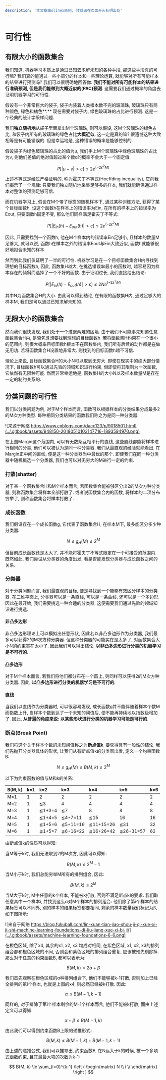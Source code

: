 ```yaml
---
description: '本文章由olinex原创, 转载请在页面开头标明出处'
---
```


# 可行性

## 有限大小的函数集合

我们知道, 机器学习本质上是通过已知去求解未知的各种手段, 那这些手段真的可行嘛? 我们真的能通过一些小部分的样本和一些理论运算, 就能够对所有可能样本的结果进行预测吗? 我们可以很明确地回答你: **我们不能对所有可能样本的结果进行准确预测, 但是我们能做到大概近似的\(PAC\)预测**. 这需要我们通过概率的角度去证明机器学习的可行性.

假设有一个非常巨大的袋子, 袋子内装着人类根本数不完的玻璃珠, 玻璃珠只有两种颜色, 绿色和橘色**.** 现在需要对袋子内, 绿色玻璃珠的占比进行预测. 这是一个经典的统计学采样问题. 

我们**独立随机地**从袋子里面拿出M个玻璃珠, 则可以假设, 这M个玻璃珠的绿色占比, 和袋子内所有的玻璃珠的绿色占比**大概近似**.  这一定是真的嘛? 很遗憾这种大致相等是有可能错误的. 但是幸运地是, 这种错误的概率是能够控制的.

假设袋子内绿色玻璃珠的占比的值为μ, 我们手上M个玻璃珠中绿色玻璃珠的占比为ν, 则他们差值的绝对值超过某个数ε的概率不会大于一个固定值:

$$
P[|\mu - \nu| \gt \varepsilon] \le 2e^{(-2 \varepsilon^2 M)}
$$

上述不等式是经过严格证明的, 称为霍夫丁不等式\(Hoeffding inequality\), 它向我们揭示了一个规律: 只要我们独立随机地采集足够多的样本, 我们就能确保通过样本对整体的预测足够可信.

而在机器学习上, 假设在M个带了标签的随机样本下, 通过某种训练方法, 获得了某个目标函数h. 设这个函数h在样本上的错误率为Ein, 在所有的样本上的错误率为Eout, 只要函数h固定不变, 那么他们同样满足霍夫丁不等式:

$$
P[|E_{in}(h) - E_{out}(h)| \gt \varepsilon] \le 2e^{(-2 \varepsilon^2 M)}
$$

因此, 只需要找到一个函数h, 他在M个样本内的错误率Ein足够小, 且样本的数量M足够大, 就可以说, 函数h在样本之外的错误率Eout与Ein大致近似, 函数h就能够很好地拟合未知的样本.

然而到此我们仅证明了一半的可行性. 机器学习是在一个目标函数集合H内寻找到理想的目标函数h, 因此, 函数集H越大, 在挑选错误率最小的函数时, 越容易因为样本存在的倾斜而选择了一个不好的函数. 由于证明过长, 我们直接给出结论:

$$
P[|E_{in}(h) - E_{out}(h)| \gt \varepsilon] \le 2Ne^{(-2 \varepsilon^2 M)}
$$

其中N为函数集合H的大小. 由此可以得到结论, 在有限的函数集H内, 通过足够大的样本M, 我们是可以通过已知求解未知的.

## 无限大小的函数集合

然而我们很快发现, 我们处于一个进退两难的困境. 由于我们不可能事先知道任意函数集合H内, 是否包含想要找到理想的目标函数h. 若将函数集H约束在一个很小的范围内, 则很大概率目标函数h根本不在函数集内, 我们所有后续的动作都是在做无用功. 若将函数集合H设置地非常大. 则找到的目标函数h越不可信.

理论上来说, 目标函数集合H的大小N可以取到无穷大. 即使在现实中的绝大部分情况下, 目标函数h可以通过先验的领域知识进行约束, 但即使将其限制为一次函数, 它依然有无限种可能. 然而非常幸运地是, 函数集H的大小N以及样本数量M是存在一定的制约关系的. 

## 分类问题的可行性

我们以分类问题为例, 对于M个样本而言, 函数可以根据样本的分类结果分成最多2的M次方种类型. 每种相同分类结果的函数我们称之为是同一种分类器:

![&#x6765;&#x6E90;&#x4E8E;&#x7F51;&#x7EDC; https://www.cnblogs.com/dacc123/p/9018501.html](../.gitbook/assets/948150-20180510103147716-1893594970.png)

在上图Margin这个范围内, 可以有无数条互相平行的直线, 这些直线都能将样本进行相同的分类, 他们可以被认为是同一种分类器, 我们从最直观的经验就能看出, 在Margin正中间的直线, 便是这一种分类器当中最优的那个. 即使我们在同一种分类器中随机挑选一个分类器, 我们也可以对无穷大的M进行一定的约束. 

### 打散\(shatter\)

对于某一个函数集合H和M个样本而言, 若函数集合能被够区分出2的M次方种分类器, 则称函数集合将样本全部打散了. 或者说函数集合内的函数, 将样本的二项分布穷举了, 则称函数集合将样本打散了.

### 成长函数

我们假设存在一个成长函数g, 它代表了函数集合H, 在样本M下, 最多能区分多少种分类器:

$$
N
 \le g_H(M) \le 2^M
$$

但目前成长函数还是太大了, 并不能将霍夫丁不等式限定在一个可接受的范围内. 既然如此, 我们尝试从分类器的角度出发, 看是否能发现分类器与成长函数之间的关系.

### 分类器

对于分类问题而言, 我们最直观的目标, 便是寻找到一个能够有效区分样本的分类器. 在二维平面上, 分类器可以是一条直线, 可以是一条曲线, 还可以是一个多边形. 因此在最开始, 我们需要挑选一种合适的分类器, 这便需要我们通过先验的领域知识进行挑选. 

#### **非凸多边形**

非凸多边形理论上可以模拟出任意形状, 因此若以非凸多边形作为分类器, 我们最多可以获得2的M次方种分类器. 但这种分类器的可能实在是太多了, 对函数集合大小N的约束实在太小了. 因此我们可以得出结论, **以非凸多边形进行分类的机器学习是不可行的**.

#### **凸多边形**

对于M个样本而言, 若我们将他们都分布在一个圆上, 则同样可以获得2的M次方种分类器. 因此, **以凸多边形进行分类的机器学习是不可行的**.

#### **直线**

当我们以直线作为分类器时, 可以很容易发现, 成长函数g并不能伴随着样本个数M而指数上升, 当样本个数到达了一个未知的阈值后, 便不能再持续地以指数级增加了. 因此, **从普遍的角度来说: 以某些形状进行分类的机器学习可能是可行的**.

### 断点\(Break Point\)

我们将这个关于样本个数的未知阈值称之为**断点值k**. 要获得具有一般性的结论, 我们先抛开分类器具体的形状, 让我们从有断点值k的分类器出发, 定义一个约束函数B:

$$
N
 \le g_H(M) \le B(M, k) \le 2^M
$$

以下为约束函数的值与M和k的关系:

| B\(M, k\) | k=1 | k=2 | k=3 | k=4 | k=5 | k=6 |
| :--- | :--- | :--- | :--- | :--- | :--- | :--- |
| M=1 | 1 | 2 | 2 | 2 | 2 | 2 |
| M=2 | 1 | ≦3 | 4 | 4 | 4 | 4 |
| M=3 | 1 | ≦1+3=4 | ≦7 | 8 | 8 | 8 |
| M=4 | 1 | ≦1+4=5 | ≦4+7=11 | ≦15 | 16 | 16 |
| M=5 | 1 | ≦1+5=6 | ≦5+11=16 | ≦11+15=26 | ≦31 | 32 |
| M=6 | 1 | ≦1+5=7 | ≦6+16=22 | ≦16+26=42 | ≦26+31=57 | 63 |

由断点值k的性质可以得知: 

当M等于k时, 我们无法取到2的M次方, 因此可以得知:

$$
B(M,k) \le 2^M - 1
$$

当M小于k时, 我们总能穷举M所有的排列组合, 因此:

$$
B(M,k) \le 2^M
$$

当M大于k时, M中任意的k个样本, 不能被k打散, 否则不满足断点k的要求. 我们取任意其中一个样本i, 并找到这么α对M个样本的排列组合: 他们除了第i个样本的结果标签可以不同外, 别的样本的结果标签都要相同, 剩余的样本数量我们标记为β, 如下图所示:

![&#x6765;&#x81EA;&#x4E8E;&#x7F51;&#x7EDC; https://blog.fukuball.com/lin-xuan-tian-jiao-shou-ji-qi-xue-xi-ji-shi-machine-learning-foundations-di-liu-jiang-xue-xi-bi-ji/](../.gitbook/assets/machine-learning-foundations-6-6.png)

在橙色区域, 除了x4, 其余的x1, x2, x3 均成对相同, 在紫色区域, x1, x2, x3的排列组合都和橙色区域的不同, 否则会和紫色区域的排列组合重复, 应该被预先剔除掉. 那么对于任意的约束函数B, 都可以表示为:

$$
B(M, k) = 2\alpha + \beta
$$

我们首先观察在橙色区域的α种排列组合下, 他们不能够被k-1打散, 否则加上已经全排列的第i个样本, 也就是上图的x4, 则必然已经被k打散. 因此:

$$
\alpha \le B(M-1, k-1)
$$

同样的, 对于排除了第i个样本剩余的M-1个样本而言, 他们不能被k打散, 而由上述定义可以得知:

$$
\alpha + \beta \le B(M-1, k)
$$

由此我们可以得到约束函数B上限的递推形式:

$$
B(M, k) \le B(M-1,k) + B(M-1,k-1)
$$

由上述的递推公式, 我们可以推导出, 约束函数B, 在N远大于k的时候, 被一个多项式函数约束, 且其最最大项的次数为k-1:

$$
B(M, k) \le \sum_{i=0}^{k-1}
\left (
\begin{matrix}
N \\
i \\
\end{matrix}
\right )
$$



